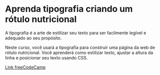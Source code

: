 # Aprenda tipografia criando um rótulo nutricional

A tipografia é a arte de estilizar seu texto para ser facilmente legível e adequado ao seu propósito.

Neste curso, você usará a tipografia para construir uma página da web de rótulo nutricional. Você aprenderá como estilizar texto, ajustar a altura da linha e posicionar seu texto usando CSS.

[Link freeCodeCamp](https://www.freecodecamp.org/portuguese/learn/2022/responsive-web-design/learn-typography-by-building-a-nutrition-label/ "Link freeCodeCamp")